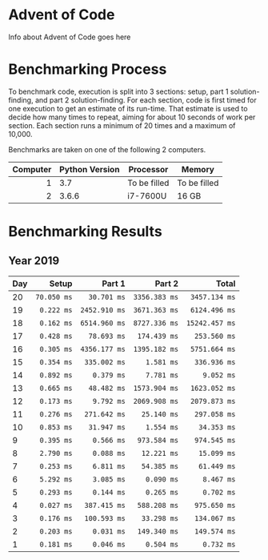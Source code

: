 # Advent of Code

Info about Advent of Code goes here

# Benchmarking Process

To benchmark code, execution is split into 3 sections: setup, part 1 solution-finding, and part 2 solution-finding. For each section, code is first timed for one execution to get an estimate of its run-time. That estimate is used to decide how many times to repeat, aiming for about 10 seconds of work per section. Each section runs a minimum of 20 times and a maximum of 10,000.

Benchmarks are taken on one of the following 2 computers.

|Computer|Python Version|Processor|Memory|
|---:|---|---|---|
|1|3.7|To be filled|To be filled|
|2|3.6.6|i7-7600U|16 GB|

# Benchmarking Results

## Year 2019
|Day|Setup|Part 1|Part 2| Total|
|:---|---:|---:|---:|---:|
|20|`70.050 ms`|`30.701 ms`|`3356.383 ms`|`3457.134 ms`|
|19|`0.222 ms`|`2452.910 ms`|`3671.363 ms`|`6124.496 ms`|
|18|`0.162 ms`|`6514.960 ms`|`8727.336 ms`|`15242.457 ms`|
|17|`0.428 ms`|`78.693 ms`|`174.439 ms`|`253.560 ms`|
|16|`0.305 ms`|`4356.177 ms`|`1395.182 ms`|`5751.664 ms`|
|15|`0.354 ms`|`335.002 ms`|`1.581 ms`|`336.936 ms`|
|14|`0.892 ms`|`0.379 ms`|`7.781 ms`|`9.052 ms`|
|13|`0.665 ms`|`48.482 ms`|`1573.904 ms`|`1623.052 ms`|
|12|`0.173 ms`|`9.792 ms`|`2069.908 ms`|`2079.873 ms`|
|11|`0.276 ms`|`271.642 ms`|`25.140 ms`|`297.058 ms`|
|10|`0.853 ms`|`31.947 ms`|`1.554 ms`|`34.353 ms`|
| 9|`0.395 ms`|`0.566 ms`|`973.584 ms`|`974.545 ms`|
| 8|`2.790 ms`|`0.088 ms`|`12.221 ms`|`15.099 ms`|
| 7|`0.253 ms`|`6.811 ms`|`54.385 ms`|`61.449 ms`|
| 6|`5.292 ms`|`3.085 ms`|`0.090 ms`|`8.467 ms`|
| 5|`0.293 ms`|`0.144 ms`|`0.265 ms`|`0.702 ms`|
| 4|`0.027 ms`|`387.415 ms`|`588.208 ms`|`975.650 ms`|
| 3|`0.176 ms`|`100.593 ms`|`33.298 ms`|`134.067 ms`|
| 2|`0.203 ms`|`0.031 ms`|`149.340 ms`|`149.574 ms`|
| 1|`0.181 ms`|`0.046 ms`|`0.504 ms`|`0.732 ms`|
